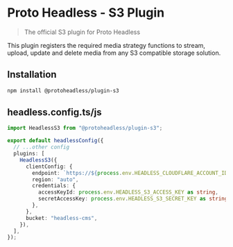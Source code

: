 # Proto Headless - S3 Plugin

> The official S3 plugin for Proto Headless

This plugin registers the required media strategy functions to stream, upload, update and delete media from any S3 compatible storage solution.

## Installation

```bash
npm install @protoheadless/plugin-s3
```

## headless.config.ts/js

```typescript
import HeadlessS3 from "@protoheadless/plugin-s3";

export default headlessConfig({
  // ...other config
  plugins: [
    HeadlessS3({
      clientConfig: {
        endpoint: `https://${process.env.HEADLESS_CLOUDFLARE_ACCOUNT_ID}.r2.cloudflarestorage.com`,
        region: "auto",
        credentials: {
          accessKeyId: process.env.HEADLESS_S3_ACCESS_KEY as string,
          secretAccessKey: process.env.HEADLESS_S3_SECRET_KEY as string,
        },
      },
      bucket: "headless-cms",
    }),
  ],
});
```
